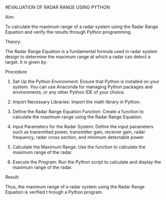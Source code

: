 
#EVALUATION OF RADAR RANGE USING PYTHON



Aim:

To calculate the maximum range of a radar system using the Radar Range Equation and verify the results through Python programming.



Theory:

The Radar Range Equation is a fundamental formula used in radar system design to determine the maximum range at which a radar can detect a target. It is given by:






Procedure

1.	Set Up the Python Environment: Ensure that Python is installed on your system. You can use Anaconda for managing Python packages and environments, or any other Python IDE of your choice.

2.	Import Necessary Libraries: Import the math library in Python.

3.	Define the Radar Range Equation Function: Create a function to calculate the maximum range using the Radar Range Equation.

4.	Input Parameters for the Radar System: Define the input parameters such as transmitted power, transmitter gain, receiver gain, radar frequency, radar cross section, and minimum detectable power.

5.	Calculate the Maximum Range: Use the function to calculate the maximum range of the radar.

6.	Execute the Program: Run the Python script to calculate and display the maximum range of the radar.



Result:



Thus, the maximum range of a radar system using the Radar Range Equation is verified t
hrough a Python program.
